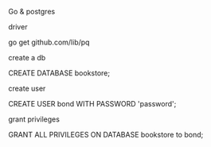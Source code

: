 Go & postgres

driver

go get github.com/lib/pq

create a db

CREATE DATABASE bookstore;

create user

CREATE USER bond WITH PASSWORD 'password';

grant privileges

GRANT ALL PRIVILEGES ON DATABASE bookstore to bond;

